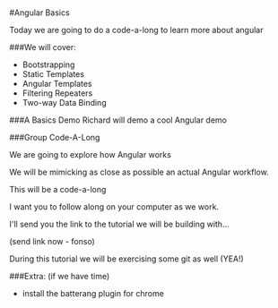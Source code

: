 #
#Angular Basics

Today we are going to do a code-a-long to learn more about angular

###We will cover:

- Bootstrapping
- Static Templates
- Angular Templates
- Filtering Repeaters
- Two-way Data Binding

###A Basics Demo
Richard will demo a cool Angular demo 

###Group Code-A-Long

We are going to explore how Angular works

We will be mimicking as close as possible an actual Angular workflow.

This will be a code-a-long

I want you to follow along on your computer as we work.

I'll send you the link to the tutorial we will be building with...

(send link now - fonso)

During this tutorial we will be exercising some git as well (YEA!)

###Extra: (if we have time)

- install the batterang plugin for chrome